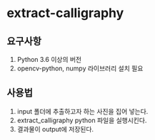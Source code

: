# extract-calligraphy
요구사항
-----
1. Python 3.6 이상의 버전
2. opencv-python, numpy 라이브러리 설치 필요

사용법
----
1. input 폴더에 추출하고자 하는 사진을 집어 넣는다.
2. extract_calligraphy python 파일을 실행시킨다.
3. 결과물이 output에 저장된다.



